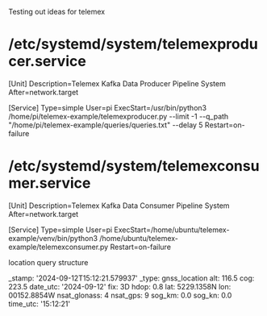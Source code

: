 Testing out ideas for telemex

# /etc/systemd/system/telemexproducer.service
[Unit]
Description=Telemex Kafka Data Producer Pipeline System
After=network.target

[Service]
Type=simple
User=pi
ExecStart=/usr/bin/python3  /home/pi/telemex-example/telemexproducer.py --limit -1  --q_path "/home/pi/telemex-example/queries/queries.txt" --delay 5
Restart=on-failure

# /etc/systemd/system/telemexconsumer.service
[Unit]
Description=Telemex Kafka Data Consumer Pipeline System
After=network.target

[Service]
Type=simple
User=pi
ExecStart=/home/ubuntu/telemex-example/venv/bin/python3  /home/ubuntu/telemex-example/telemexconsumer.py
Restart=on-failure





location query structure

_stamp: '2024-09-12T15:12:21.579937'
_type: gnss_location
alt: 116.5
cog: 223.5
date_utc: '2024-09-12'
fix: 3D
hdop: 0.8
lat: 5229.1358N
lon: 00152.8854W
nsat_glonass: 4
nsat_gps: 9
sog_km: 0.0
sog_kn: 0.0
time_utc: '15:12:21'